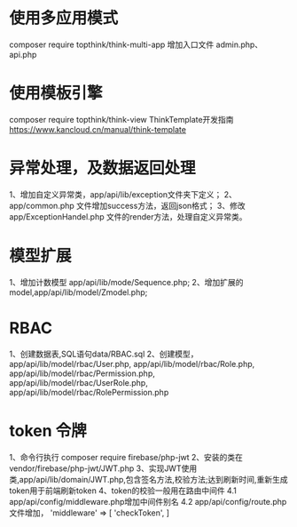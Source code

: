 # 使用多应用模式
composer require topthink/think-multi-app
增加入口文件 admin.php、api.php

# 使用模板引擎
composer require topthink/think-view
ThinkTemplate开发指南 https://www.kancloud.cn/manual/think-template

# 异常处理，及数据返回处理
1、增加自定义异常类，app/api/lib/exception文件夹下定义；
2、app/common.php 文件增加success方法，返回json格式；
3、修改app/ExceptionHandel.php 文件的render方法，处理自定义异常类。

# 模型扩展
1、增加计数模型 app/api/lib/mode/Sequence.php;
2、增加扩展的model,app/api/lib/model/Zmodel.php;

# RBAC
1、创建数据表,SQL语句data/RBAC.sql
2、创建模型，
app/api/lib/model/rbac/User.php,
app/api/lib/model/rbac/Role.php,
app/api/lib/model/rbac/Permission.php,
app/api/lib/model/rbac/UserRole.php,
app/api/lib/model/rbac/RolePermission.php


# token 令牌
1、命令行执行 composer require firebase/php-jwt
2、安装的类在vendor/firebase/php-jwt/JWT.php
3、实现JWT使用类,app/api/lib/domain/JWT.php,包含签名方法,校验方法;达到刷新时间,重新生成token用于前端刷新token
4、token的校验一般用在路由中间件
4.1 app/api/config/middleware.php增加中间件别名
4.2 app/api/config/route.php文件增加，
    'middleware' => [
        'checkToken',
    ]